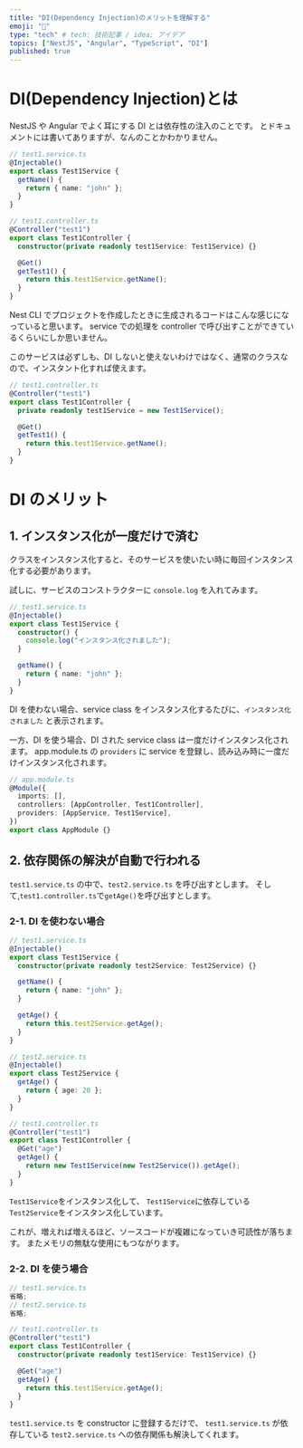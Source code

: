 ```yaml
---
title: "DI(Dependency Injection)のメリットを理解する"
emoji: "🦍"
type: "tech" # tech: 技術記事 / idea: アイデア
topics: ["NestJS", "Angular", "TypeScript", "DI"]
published: true
---
```


# DI(Dependency Injection)とは

NestJS や Angular でよく耳にする DI とは依存性の注入のことです。
とドキュメントには書いてありますが、なんのことかわかりません。

```ts
// test1.service.ts
@Injectable()
export class Test1Service {
  getName() {
    return { name: "john" };
  }
}
```

```ts
// test1.controller.ts
@Controller("test1")
export class Test1Controller {
  constructor(private readonly test1Service: Test1Service) {}

  @Get()
  getTest1() {
    return this.test1Service.getName();
  }
}
```

Nest CLI でプロジェクトを作成したときに生成されるコードはこんな感じになっていると思います。
service での処理を controller で呼び出すことができているくらいにしか思いません。

このサービスは必ずしも、DI しないと使えないわけではなく、通常のクラスなので、インスタント化すれば使えます。

```ts
// test1.controller.ts
@Controller("test1")
export class Test1Controller {
  private readonly test1Service = new Test1Service();

  @Get()
  getTest1() {
    return this.test1Service.getName();
  }
}
```

# DI のメリット

## 1. インスタンス化が一度だけで済む

クラスをインスタンス化すると、そのサービスを使いたい時に毎回インスタンス化する必要があります。

試しに、サービスのコンストラクターに `console.log` を入れてみます。

```ts
// test1.service.ts
@Injectable()
export class Test1Service {
  constructor() {
    console.log("インスタンス化されました");
  }

  getName() {
    return { name: "john" };
  }
}
```

DI を使わない場合、service class をインスタンス化するたびに、`インスタンス化されました` と表示されます。

一方、DI を使う場合、DI された service class は一度だけインスタンス化されます。
app.module.ts の `providers` に service を登録し、読み込み時に一度だけインスタンス化されます。

```ts
// app.module.ts
@Module({
  imports: [],
  controllers: [AppController, Test1Controller],
  providers: [AppService, Test1Service],
})
export class AppModule {}
```

## 2. 依存関係の解決が自動で行われる

`test1.service.ts` の中で、`test2.service.ts` を呼び出すとします。
そして,`test1.controller.ts`で`getAge()`を呼び出すとします。

### 2-1. DI を使わない場合

```ts
// test1.service.ts
@Injectable()
export class Test1Service {
  constructor(private readonly test2Service: Test2Service) {}

  getName() {
    return { name: "john" };
  }

  getAge() {
    return this.test2Service.getAge();
  }
}

// test2.service.ts
@Injectable()
export class Test2Service {
  getAge() {
    return { age: 20 };
  }
}

// test1.controller.ts
@Controller("test1")
export class Test1Controller {
  @Get("age")
  getAge() {
    return new Test1Service(new Test2Service()).getAge();
  }
}
```

`Test1Service`をインスタンス化して、
`Test1Service`に依存している`Test2Service`をインスタンス化しています。

これが、増えれば増えるほど、ソースコードが複雑になっていき可読性が落ちます。
またメモリの無駄な使用にもつながります。

### 2-2. DI を使う場合

```ts
// test1.service.ts
省略;
// test2.service.ts
省略;

// test1.controller.ts
@Controller("test1")
export class Test1Controller {
  constructor(private readonly test1Service: Test1Service) {}

  @Get("age")
  getAge() {
    return this.test1Service.getAge();
  }
}
```

`test1.service.ts` を constructor に登録するだけで、 `test1.service.ts` が依存している `test2.service.ts` への依存関係も解決してくれます。
